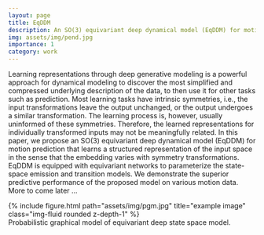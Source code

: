 ```yaml
---
layout: page
title: EqDDM
description: An SO(3) equivariant deep dynamical model (EqDDM) for motion prediction.
img: assets/img/pend.jpg
importance: 1
category: work
---
```


Learning representations through deep generative modeling is a powerful approach for dynamical modeling to discover the most simplified and compressed underlying description of the data, to then use it for other tasks such as prediction. Most learning tasks have intrinsic symmetries, i.e., the input transformations leave the output unchanged, or the output undergoes a similar transformation. The learning process is, however, usually uninformed of these symmetries. Therefore, the learned representations for individually transformed inputs may not be meaningfully related. In this paper, we propose an SO(3) equivariant deep dynamical model (EqDDM) for motion prediction that learns a structured representation of the input space in the sense that the embedding varies with symmetry transformations. EqDDM is equipped with equivariant networks to parameterize the state-space emission and transition models. We demonstrate the superior predictive performance of the proposed model on various motion data. More to come later ...

<div class="row">
    <div class="col-sm mt-3 mt-md-0">
        {% include figure.html path="assets/img/pgm.jpg" title="example image" class="img-fluid rounded z-depth-1" %}
    </div>
</div>
<div class="caption">
    Probabilistic graphical model of equivariant deep state space model.
</div>

